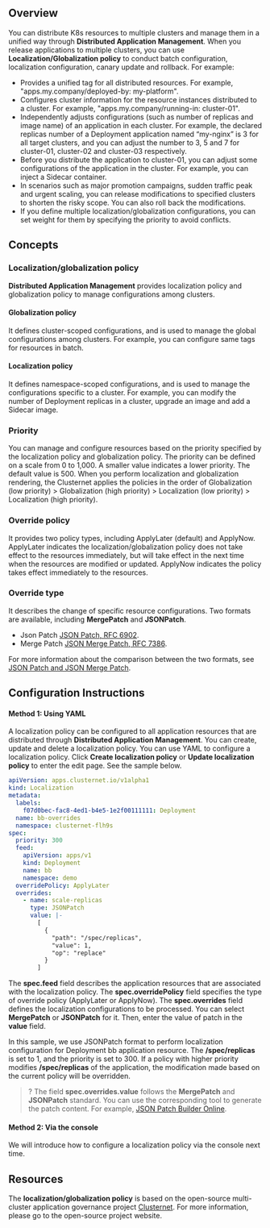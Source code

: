 ## Overview

You can distribute K8s resources to multiple clusters and manage them in a unified way through **Distributed Application Management**. When you release applications to multiple clusters, you can use **Localization/Globalization policy** to conduct batch configuration, localization configuration, canary update and rollback. For example:

- Provides a unified tag for all distributed resources. For example, "apps.my.company/deployed-by: my-platform".
- Configures cluster information for the resource instances distributed to a cluster. For example, "apps.my.company/running-in: cluster-01".
- Independently adjusts configurations (such as number of replicas and image name) of an application in each cluster. For example, the declared replicas number of a Deployment application named “my-nginx” is 3 for all target clusters, and you can adjust the number to 3, 5 and 7 for cluster-01, cluster-02 and cluster-03 respectively.
- Before you distribute the application to cluster-01, you can adjust some configurations of the application in the cluster. For example, you can inject a Sidecar container.
- In scenarios such as major promotion campaigns, sudden traffic peak and urgent scaling, you can release modifications to specified clusters to shorten the risky scope. You can also roll back the modifications.
- If you define multiple localization/globalization configurations, you can set weight for them by specifying the priority to avoid conflicts.


## Concepts
### Localization/globalization policy
**Distributed Application Management** provides localization policy and globalization policy to manage configurations among clusters.

#### Globalization policy

It defines cluster-scoped configurations, and is used to manage the global configurations among clusters. For example, you can configure same tags for resources in batch. 

#### Localization policy

It defines namespace-scoped configurations, and is used to manage the configurations specific to a cluster. For example, you can modify the number of Deployment replicas in a cluster, upgrade an image and add a Sidecar image.

### Priority

You can manage and configure resources based on the priority specified by the localization policy and globalization policy. The priority can be defined on a scale from 0 to 1,000. A smaller value indicates a lower priority. The default value is 500.
When you perform localization and globalization rendering, the Clusternet applies the policies in the order of Globalization (low priority) > Globalization (high priority) > Localization (low priority) > Localization (high priority).

### Override policy

It provides two policy types, including ApplyLater (default) and ApplyNow. ApplyLater indicates the localization/globalization policy does not take effect to the resources immediately, but will take effect in the next time when the resources are modified or updated. ApplyNow indicates the policy takes effect immediately to the resources.

### Override type

It describes the change of specific resource configurations. Two formats are available, including **MergePatch** and **JSONPatch**.

- Json Patch [JSON Patch, RFC 6902](https://tools.ietf.org/html/rfc6902).
- Merge Patch [JSON Merge Patch, RFC 7386](https://tools.ietf.org/html/rfc7386).

For more information about the comparison between the two formats, see [JSON Patch and JSON Merge Patch](https://erosb.github.io/post/json-patch-vs-merge-patch/).

## Configuration Instructions



#### Method 1: Using YAML

A localization policy can be configured to all application resources that are distributed through **Distributed Application Management**. You can create, update and delete a localization policy.
You can use YAML to configure a localization policy. Click **Create localization policy** or **Update localization policy** to enter the edit page. See the sample below.

```yaml
apiVersion: apps.clusternet.io/v1alpha1
kind: Localization
metadata:
  labels:
    f07d0bec-fac8-4ed1-b4e5-1e2f00111111: Deployment
  name: bb-overrides
  namespace: clusternet-flh9s
spec:
  priority: 300
  feed:
    apiVersion: apps/v1
    kind: Deployment
    name: bb
    namespace: demo
  overridePolicy: ApplyLater
  overrides:
    - name: scale-replicas
      type: JSONPatch
      value: |-
        [
          {
            "path": "/spec/replicas",
            "value": 1,
            "op": "replace"
          }
        ]
```

The **spec.feed** field describes the application resources that are associated with the localization policy. The **spec.overridePolicy** field specifies the type of override policy (ApplyLater or ApplyNow). The **spec.overrides** field defines the localization configurations to be processed. You can select **MergePatch** or **JSONPatch** for it. Then, enter the value of patch in the **value** field.

In this sample, we use JSONPatch format to perform localization configuration for Deployment bb application resource. The **/spec/replicas** is set to 1, and the priority is set to 300. If a policy with higher priority modifies **/spec/replicas** of the application, the modification made based on the current policy will be overridden.

>? The field **spec.overrides.value** follows the **MergePatch** and **JSONPatch** standard. You can use the corresponding tool to generate the patch content. For example, [JSON Patch Builder Online](https://json-patch-builder-online.github.io/).


#### Method 2: Via the console

We will introduce how to configure a localization policy via the console next time.


## Resources

The **localization/globalization policy** is based on the open-source multi-cluster application governance project [Clusternet](https://github.com/clusternet/clusternet). For more information, please go to the open-source project website.
